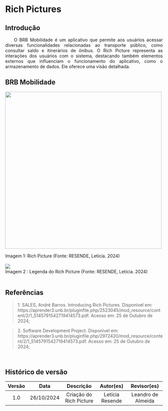 # Rich Pictures

## Introdução
<p align="justify">&emsp;&emsp;O BRB Mobilidade é um aplicativo que permite aos usuários acessar diversas funcionalidades relacionadas ao transporte público, como consultar saldo e itinerários de ônibus. O Rich Picture representa as interações dos usuários com o sistema, destacando também elementos externos que influenciam o funcionamento do aplicativo, como o armazenamento de dados. Ele oferece uma visão detalhada.</p>

## BRB Mobilidade
<p>
<img src=https://github.com/user-attachments/assets/9bb4f115-e6cf-44b4-b418-f54bbafe3791 width="500">
<figcaption>Imagem 1: Rich Picture (Fonte: RESENDE, Letícia. 2024)</figcaption>
</br>


<img src=https://github.com/user-attachments/assets/43f0cee1-89ca-417a-b994-5c9a65b66409>
<figcaption>Imagem 2 : Legenda do Rich Picture (Fonte: RESENDE, Letícia. 2024)</figcaption>
</br>



## Referências

> <p id="1">1. SALES, André Barros. Introducing Rich Pictures. Disponível em: https://aprender3.unb.br/pluginfile.php/2523045/mod_resource/content/2/1_5145791542719414573.pdf. Acesso em: 25 de Outubro de 2024;
</p>

> <p id="1">2. Software Development Project. Disponível em: https://aprender3.unb.br/pluginfile.php/2972420/mod_resource/content/2/1_5145791542719414573.pdf. Acesso em: 25 de Outubro de 2024;
</p>



<br>



## Histórico de versão

| Versão |    Data    |      Descrição       |       Autor(es)       |     Revisor(es)     |
| :-----: | :--------: | :------------------: | :-------------------: | :-----------------: |
|  1.0   | 26/10/2024 | Criação do Rich Picture | Letícia Resende | Leandro de Almeida  |







